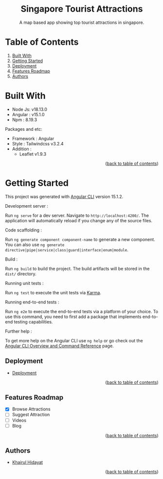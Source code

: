 <h1 align="center">
  Singapore Tourist Attractions
</h1>

<p align="center">
A map based app showing top tourist attractions in singapore. 
</p>

<div id="top"></div>

# Table of Contents

<ol>
  <li><a href="#built-with">Built With</a></li>
  <li><a href="#getting-started">Getting Started</a></li>
  <li><a href="#deployment">Deployment</a></li>
  <li><a href="#features-roadmap">Features Roadmap</a></li>
  <li><a href="#authors">Authors</a></li>
</ol>

# Built With

- Node Js: v18.13.0
- Angular : v15.1.0
- Npm : 8.19.3

Packages and etc:
- Framework : Angular
- Style : Tailwindcss v3.2.4
- Addition :
  - Leaflet v1.9.3

<p align="right">(<a href="#top">back to table of contents</a>)</p>

# Getting Started

This project was generated with [Angular CLI](https://github.com/angular/angular-cli) version 15.1.2.

Development server :

Run `ng serve` for a dev server. Navigate to `http://localhost:4200/`. The application will automatically reload if you change any of the source files.

Code scaffolding :

Run `ng generate component component-name` to generate a new component. You can also use `ng generate directive|pipe|service|class|guard|interface|enum|module`.

Build :

Run `ng build` to build the project. The build artifacts will be stored in the `dist/` directory.

Running unit tests :

Run `ng test` to execute the unit tests via [Karma](https://karma-runner.github.io).

Running end-to-end tests :

Run `ng e2e` to execute the end-to-end tests via a platform of your choice. To use this command, you need to first add a package that implements end-to-end testing capabilities.

Further help :

To get more help on the Angular CLI use `ng help` or go check out the [Angular CLI Overview and Command Reference](https://angular.io/cli) page.

## Deployment

- [Deployment]()

<p align="right">(<a href="#top">back to table of contents</a>)</p>

## Features Roadmap

- [x] Browse Attractions
- [ ] Suggest Attraction
- [ ] Videos
- [ ] Blog

<p align="right">(<a href="#top">back to table of contents</a>)</p>

## Authors
- [Khairul Hidayat](mailto:khaerulhidayatherul@gmail.com)

<p align="right">(<a href="#top">back to table of contents</a>)</p>
